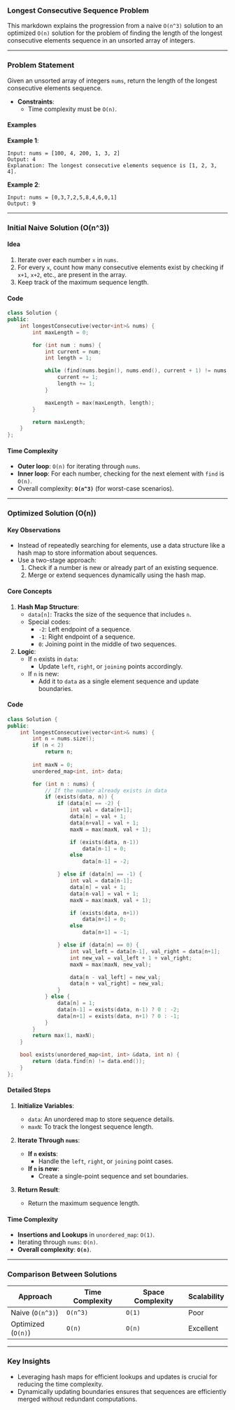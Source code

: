 ### Longest Consecutive Sequence Problem

This markdown explains the progression from a naive `O(n^3)` solution to an optimized `O(n)` solution for the problem of finding the length of the longest consecutive elements sequence in an unsorted array of integers.

---

### **Problem Statement**

Given an unsorted array of integers `nums`, return the length of the longest consecutive elements sequence.

- **Constraints**:
  - Time complexity must be `O(n)`.

#### **Examples**

**Example 1**:
```plaintext
Input: nums = [100, 4, 200, 1, 3, 2]
Output: 4
Explanation: The longest consecutive elements sequence is [1, 2, 3, 4].
```

**Example 2**:
```plaintext
Input: nums = [0,3,7,2,5,8,4,6,0,1]
Output: 9
```

---

### **Initial Naive Solution (O(n^3))**

#### **Idea**
1. Iterate over each number `x` in `nums`.
2. For every `x`, count how many consecutive elements exist by checking if `x+1`, `x+2`, etc., are present in the array.
3. Keep track of the maximum sequence length.

#### **Code**
```cpp
class Solution {
public:
    int longestConsecutive(vector<int>& nums) {
        int maxLength = 0;

        for (int num : nums) {
            int current = num;
            int length = 1;

            while (find(nums.begin(), nums.end(), current + 1) != nums.end()) {
                current += 1;
                length += 1;
            }

            maxLength = max(maxLength, length);
        }

        return maxLength;
    }
};
```

#### **Time Complexity**
- **Outer loop**: `O(n)` for iterating through `nums`.
- **Inner loop**: For each number, checking for the next element with `find` is `O(n)`.
- Overall complexity: **`O(n^3)`** (for worst-case scenarios).

---

### **Optimized Solution (O(n))**

#### **Key Observations**
- Instead of repeatedly searching for elements, use a data structure like a hash map to store information about sequences.
- Use a two-stage approach:
  1. Check if a number is new or already part of an existing sequence.
  2. Merge or extend sequences dynamically using the hash map.

#### **Core Concepts**
1. **Hash Map Structure**:
   - `data[n]`: Tracks the size of the sequence that includes `n`.
   - Special codes:
     - `-2`: Left endpoint of a sequence.
     - `-1`: Right endpoint of a sequence.
     - `0`: Joining point in the middle of two sequences.
2. **Logic**:
   - If `n` exists in `data`:
     - Update `left`, `right`, or `joining` points accordingly.
   - If `n` is new:
     - Add it to `data` as a single element sequence and update boundaries.

#### **Code**
```cpp
class Solution {
public:
    int longestConsecutive(vector<int>& nums) {
        int n = nums.size();
        if (n < 2)
            return n;
        
        int maxN = 0;
        unordered_map<int, int> data;

        for (int n : nums) {
            // If the number already exists in data
            if (exists(data, n)) {
                if (data[n] == -2) {
                    int val = data[n+1];
                    data[n] = val + 1;
                    data[n+val] = val + 1;
                    maxN = max(maxN, val + 1);

                    if (exists(data, n-1))
                        data[n-1] = 0;
                    else
                        data[n-1] = -2;

                } else if (data[n] == -1) {
                    int val = data[n-1];
                    data[n] = val + 1;
                    data[n-val] = val + 1;
                    maxN = max(maxN, val + 1);

                    if (exists(data, n+1))
                        data[n+1] = 0;
                    else
                        data[n+1] = -1;

                } else if (data[n] == 0) {
                    int val_left = data[n-1], val_right = data[n+1];
                    int new_val = val_left + 1 + val_right;
                    maxN = max(maxN, new_val);

                    data[n - val_left] = new_val;
                    data[n + val_right] = new_val;
                }
            } else {
                data[n] = 1;
                data[n-1] = exists(data, n-1) ? 0 : -2;
                data[n+1] = exists(data, n+1) ? 0 : -1;
            }
        }
        return max(1, maxN);
    }

    bool exists(unordered_map<int, int> &data, int n) {
        return (data.find(n) != data.end());
    }
};
```

#### **Detailed Steps**
1. **Initialize Variables**:
   - `data`: An unordered map to store sequence details.
   - `maxN`: To track the longest sequence length.

2. **Iterate Through `nums`**:
   - **If `n` exists**:
     - Handle the `left`, `right`, or `joining` point cases.
   - **If `n` is new**:
     - Create a single-point sequence and set boundaries.

3. **Return Result**:
   - Return the maximum sequence length.

#### **Time Complexity**
- **Insertions and Lookups** in `unordered_map`: `O(1)`.
- Iterating through `nums`: `O(n)`.
- **Overall complexity**: **`O(n)`**.

---

### **Comparison Between Solutions**

| **Approach**      | **Time Complexity** | **Space Complexity** | **Scalability** |
|--------------------|---------------------|-----------------------|-----------------|
| Naive (`O(n^3)`)  | `O(n^3)`            | `O(1)`                | Poor            |
| Optimized (`O(n)`) | `O(n)`              | `O(n)`                | Excellent       |

---

### **Key Insights**
- Leveraging hash maps for efficient lookups and updates is crucial for reducing the time complexity.
- Dynamically updating boundaries ensures that sequences are efficiently merged without redundant computations.
